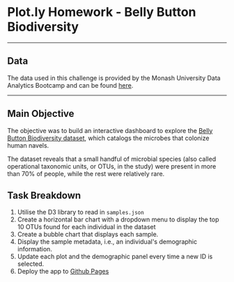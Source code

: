 # Plot.ly Homework - Belly Button Biodiversity
---

## Data

The data used in this challenge is provided by the Monash University Data Analytics Bootcamp and can be found [here](https://github.com/poojaisabelle/plotly-challenge/blob/master/samples.json).

---

## Main Objective

The objective was to build an interactive dashboard to explore the [Belly Button Biodiversity dataset](http://robdunnlab.com/projects/belly-button-biodiversity/), which catalogs the microbes that colonize human navels.

The dataset reveals that a small handful of microbial species (also called operational taxonomic units, or OTUs, in the study) were present in more than 70% of people, while the rest were relatively rare.

## Task Breakdown

  1. Utilise the D3 library to read in `samples.json`
  2. Create a horizontal bar chart with a dropdown menu to display the top 10 OTUs found for each individual in the dataset 
  3. Create a bubble chart that displays each sample. 
  4. Display the sample metadata, i.e., an individual's demographic information.
  5. Update each plot and the demographic panel every time a new ID is selected.
  6. Deploy the app to [Github Pages]()